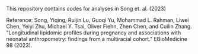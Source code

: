This repository contains codes for analyses in Song et. al. (2023)

Reference:
Song, Yiqing, Ruijin Lu, Guoqi Yu, Mohammad L. Rahman, Liwei Chen, Yeiyi Zhu, Michael Y. Tsai, Oliver Fiehn, Zhen Chen, and Cuilin Zhang. "Longitudinal lipidomic profiles during pregnancy and associations with neonatal anthropometry: findings from a multiracial cohort." EBioMedicine 98 (2023).
